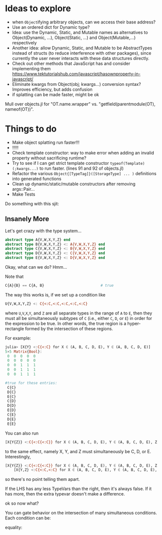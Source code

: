 # Ideas to explore


- when `Object`ifying arbitrary objects, can we access their base address?
- Use an ordered dict for Dynamic type?
- Idea: use the Dynamic, Static, and Mutable names as alternatives to Object(Dynamic, ...), Object(Static, ...) and Object(Mutable,...) respectively
- Another idea: allow Dynamic, Static, and Mutable to be AbstractTypes instead of structs (to reduce interference with other packages), since currently the user never interacts with these data structures directly.
- Check out other methods that JavaScript has and consider implementing them https://www.tektutorialshub.com/javascript/hasownproperty-in-javascript/
- Eliminate kwargs from Object(obj; kwargs...) conversion syntax? Improves efficiency, but adds confusion
- if splatting can be made faster, might be ok

Mull over objects.jl for "OT.name.wrapper" vs. "getfield(parentmodule(OT), nameof(OT))".



# Things to do

- Make object splatting run faster!!!
- !!!!!
- Check template constructor: way to make error when adding an invalid property without sacrificing runtime?
- Try to see if I can get strict template constructor `typeof(Template)(;kwargs...)` to run faster. (lines 91 and 92 of objects.jl)
- Refactor the various `Object{[TypeTag]}([StorageType] ... )` definitions into generated functions 
- Clean up dynamic/static/mutable constructors after removing args::Pair...
- Make Tests


Do something with this sjit:

## Insanely More

Let's get crazy with the type system...
```julia
abstract type A{V,W,X,Y,Z} end
abstract type B{V,W,X,Y,Z} <: A{V,W,X,Y,Z} end
abstract type C{V,W,X,Y,Z} <: B{V,W,X,Y,Z} end
abstract type D{V,W,X,Y,Z} <: C{V,W,X,Y,Z} end
abstract type E{V,W,X,Y,Z} <: D{V,W,X,Y,Z} end
```
Okay, what can we do? Hmm...

Note that
```julia
C{A}{B} == C{A, B}                          # true
```
The way this works is, if we set up a condition like
```julia
U{V,W,X,Y,Z} <: C{<:C,<:C,<:C,<:C,<:C}
```
where `U`,`V`,`X`,`Y`, and `Z` are all separate types in the range of `A` to `E`, then they must all be simultaneously subtypes of `C` (i.e., either `C`, `D`, or `E`) in order for the expression to be true. In other words, the true region is a hyper-rectangle formed by the intersection of these regions.

For example:

```julia
julia> [X{Y} <:C{<:C} for X ∈ (A, B, C, D, E), Y ∈ (A, B, C, D, E)]
5×5 Matrix{Bool}:
 0  0  0  0  0
 0  0  0  0  0
 0  0  1  1  1
 0  0  1  1  1
 0  0  1  1  1

#true for these entries:
 C{C}
 D{C}
 E{C}
 C{D}
 D{D}
 E{D}
 C{E}
 D{E}
 E{E}
```
You can also run 
```julia
[X{Y{Z}} <:C{<:C{<:C}} for X ∈ (A, B, C, D, E), Y ∈ (A, B, C, D, E), Z ∈ (A, B, C, D, E)]
```
to the same effect, namely X, Y, and Z must simultaneously be C, D, or E. Interestingly,
```julia
[X{Y{Z}} <:C{<:C{<:C}} for X ∈ (A, B, C, D, E), Y ∈ (A, B, C, D, E), Z ∈ (A, B, C, D, E)] ==
    [X{Y,Z} <:C{<:C,<:C} for X ∈ (A, B, C, D, E), Y ∈ (A, B, C, D, E), Z ∈ (A, B, C, D, E)]
```
so there's no point telling them apart.

If the LHS has any less TypeVars than the right, then it's always false. If it has more, then the extra typevar doesn't make a difference.


ok so now what?

You can gate behavior on the intersection of many simultaneous conditions. Each condition can be:

equality: 